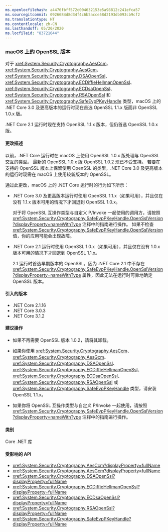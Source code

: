 ```yaml
---
ms.openlocfilehash: a4476fbff572c004632153e5a98812c241efca57
ms.sourcegitcommit: 0926684d8d34f4c6b5acce58d2193db093cb9cf2
ms.translationtype: HT
ms.contentlocale: zh-CN
ms.lasthandoff: 05/20/2020
ms.locfileid: "83721644"
---
```

### <a name="openssl-versions-on-macos"></a>macOS 上的 OpenSSL 版本

对于 <xref:System.Security.Cryptography.AesCcm>、<xref:System.Security.Cryptography.AesGcm>、<xref:System.Security.Cryptography.DSAOpenSsl>、<xref:System.Security.Cryptography.ECDiffieHellmanOpenSsl>、<xref:System.Security.Cryptography.ECDsaOpenSsl>、<xref:System.Security.Cryptography.RSAOpenSsl> 和 <xref:System.Security.Cryptography.SafeEvpPKeyHandle> 类型，macOS 上的 .NET Core 3.0 及更高版本的运行时现在首选 OpenSSL 1.1.x 版而非 OpenSSL 1.0.x 版。

.NET Core 2.1 运行时现在支持 OpenSSL 1.1.x 版本，但仍首选 OpenSSL 1.0.x 版。

#### <a name="change-description"></a>更改描述

以前，.NET Core 运行时在 macOS 上使用 OpenSSL 1.0.x 版处理与 OpenSSL 交互的类型。 最新的 OpenSSL 1.0.x 版 OpenSSL 1.0.2 现已不受支持。 若要在支持的 OpenSSL 版本上保留使用 OpenSSL 的类型，.NET Core 3.0 及更高版本的运行时现需在 macOS 上使用较新版本的 OpenSSL。

通过此更改，macOS 上的 .NET Core 运行时的行为如下所示：

- .NET Core 3.0 及更高版本运行时使用 OpenSSL 1.1.x（如果可用），并且仅在没有 1.1.x 版本可用的情况下才回退到 OpenSSL 1.0.x。

  对于将 OpenSSL 互操作类型与自定义 P/Invoke 一起使用的调用方，请按照 <xref:System.Security.Cryptography.SafeEvpPKeyHandle.OpenSslVersion?displayProperty=nameWithType> 注释中的指南进行操作。 如果不检查 <xref:System.Security.Cryptography.SafeEvpPKeyHandle.OpenSslVersion> 值，你的应用可能会出现故障。

- .NET Core 2.1 运行时使用 OpenSSL 1.0.x（如果可用），并且仅在没有 1.0.x 版本可用的情况下才回退到 OpenSSL 1.1.x。

  2\.1 运行时首选早期版本的 OpenSSL，因为 .NET Core 2.1 中不存在 <xref:System.Security.Cryptography.SafeEvpPKeyHandle.OpenSslVersion?displayProperty=nameWithType> 属性，因此无法在运行时可靠地确定 OpenSSL 版本。

#### <a name="version-introduced"></a>引入的版本

- .NET Core 2.1.16
- .NET Core 3.0.3
- .NET Core 3.1.2

#### <a name="recommended-action"></a>建议操作

- 如果不再需要 OpenSSL 版本 1.0.2，请将其卸载。

- 如果你使用 <xref:System.Security.Cryptography.AesCcm>、<xref:System.Security.Cryptography.AesGcm>、<xref:System.Security.Cryptography.DSAOpenSsl>、<xref:System.Security.Cryptography.ECDiffieHellmanOpenSsl>、<xref:System.Security.Cryptography.ECDsaOpenSsl>、<xref:System.Security.Cryptography.RSAOpenSsl> 或 <xref:System.Security.Cryptography.SafeEvpPKeyHandle> 类型，请安装 OpenSSL 1.1.x。

- 如果你将 OpenSSL 互操作类型与自定义 P/Invoke 一起使用，请按照 <xref:System.Security.Cryptography.SafeEvpPKeyHandle.OpenSslVersion?displayProperty=nameWithType> 注释中的指南进行操作。

#### <a name="category"></a>类别

Core .NET 库

#### <a name="affected-apis"></a>受影响的 API

- <xref:System.Security.Cryptography.AesCcm?displayProperty=fullName>
- <xref:System.Security.Cryptography.AesGcm?displayProperty=fullName>
- <xref:System.Security.Cryptography.DSAOpenSsl?displayProperty=fullName>
- <xref:System.Security.Cryptography.ECDiffieHellmanOpenSsl?displayProperty=fullName>
- <xref:System.Security.Cryptography.ECDsaOpenSsl?displayProperty=fullName>
- <xref:System.Security.Cryptography.RSAOpenSsl?displayProperty=fullName>
- <xref:System.Security.Cryptography.SafeEvpPKeyHandle?displayProperty=fullName>

<!--

#### Affected APIs

- `T:System.Security.Cryptography.AesCcm``
- `T:System.Security.Cryptography.AesGcm`
- `T:System.Security.Cryptography.DSAOpenSsl`
- `T:System.Security.Cryptography.ECDiffieHellmanOpenSsl`
- `T:System.Security.Cryptography.ECDsaOpenSsl`
- `T:System.Security.Cryptography.RSAOpenSsl`
- `T:System.Security.Cryptography.SafeEvpPKeyHandle`

-->

